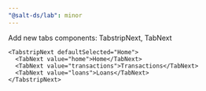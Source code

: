 ```yaml
---
"@salt-ds/lab": minor
---
```


Add new tabs components: TabstripNext, TabNext

```tsx
<TabstripNext defaultSelected="Home">
  <TabNext value="home">Home</TabNext>
  <TabNext value="transactions">Transactions</TabNext>
  <TabNext value="loans">Loans</TabNext>
</TabstripNext>
```
